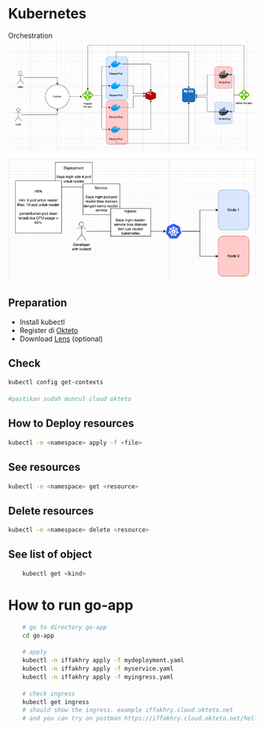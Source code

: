 # Kubernetes
Orchestration
![orchestration-1.png](https://github.com/iffakhry/alta-be7/blob/main/17-kube-okteto/docs/orchestration-1.png?raw=true)

![orchestration-2.png](https://github.com/iffakhry/alta-be7/blob/main/17-kube-okteto/docs/orchestration-2.png?raw=true)

## Preparation

- Install kubectl
- Register di [Okteto](https://cloud.okteto.com/#/login)
- Download [Lens](https://k8slens.dev/) (optional)

## Check

```bash
kubectl config get-contexts

#pastikan sudah muncul cloud okteto
```

## How to Deploy resources

```bash
kubectl -n <namespace> apply -f <file>
```

## See resources

```bash
kubectl -n <namespace> get <resource>
```

## Delete resources

```bash
kubectl -n <namespace> delete <resource>
```

## See list of object
```bash
    kubectl get <kind>
```

# How to run go-app
```bash
    # go to directory go-app
    cd go-app

    # apply
    kubectl -n iffakhry apply -f mydeployment.yaml
    kubectl -n iffakhry apply -f myservice.yaml
    kubectl -n iffakhry apply -f myingress.yaml

    # check ingress
    kubectl get ingress
    # should show the ingress. example iffakhry.cloud.okteto.net
    # and you can try on postman https://iffakhry.cloud.okteto.net/hello

```